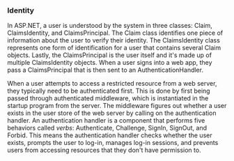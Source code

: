 ### Identity

In ASP.NET, a user is understood by the system in three classes: Claim, ClaimsIdentity, and ClaimsPrincipal. The Claim class identifies one piece of information about the user to verify their identity. The ClaimsIdentity class represents one form of identification for a user that contains several Claim objects. Lastly, the ClaimsPrincipal is the user itself and it's made up of multiple ClaimsIdentity objects. When a user signs into a web app, they pass a ClaimsPrincipal that is then sent to an AuthenticationHandler.

When a user attempts to access a restricted resource from a web server, they typically need to be authenticated first. This is done by first being passed through authenticated middleware, which is instantiated in the startup program from the server. The middleware figures out whether a user exists in the user store of the web server by calling on the authentication handler. An authentication handler is a component that performs five behaviors called *verbs*: Authenticate, Challenge, SignIn, SignOut, and Forbid. This means the authentication handler checks whether the user exists, prompts the user to log-in, manages log-in sessions, and prevents users from accessing resources that they don't have permission to.
